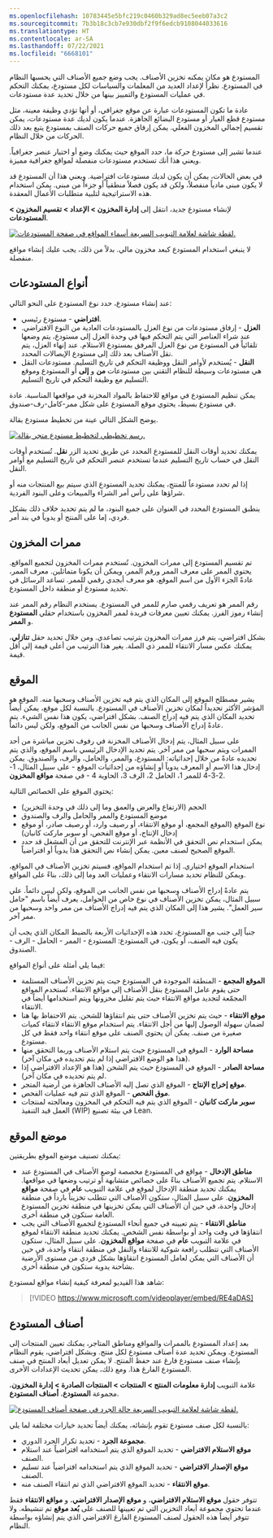 ```yaml
---
ms.openlocfilehash: 10783445e5bfc219c0460b329ad8ec5eeb07a3c2
ms.sourcegitcommit: 7b3b18c3cb7e930dbf2f9f6edcb9108044033616
ms.translationtype: HT
ms.contentlocale: ar-SA
ms.lasthandoff: 07/22/2021
ms.locfileid: "6668101"
---
```

المستودع هو مكان يمكنه تخزين الأصناف. يجب وضع جميع الأصناف التي يحسبها النظام في المستودع. نظراً لإعداد العديد من المعلمات والسياسات لكل مستودع، يمكنك التحكم في عمليات المستودع والتمييز بينها من خلال تحديد عدة مستودعات.

عادة ما تكون المستودعات عبارة عن موقع جغرافي، أو أنها تؤدي وظيفة معينة، مثل مستودع قطع الغيار أو مستودع البضائع الجاهزة. عندما يكون لديك عدة مستودعات، يمكن تقسيم إجمالي المخزون الفعلي. يمكن إرفاق جميع حركات الصنف بمستودع يتبع بعد ذلك الحركات من خلال النظام.

عندما تشير إلى مستودع حركة ما، حدد الموقع حيث يمكنك وضع أو اختيار عنصر جغرافياً. ويعني هذا أنك تستخدم مستودعات منفصلة لمواقع جغرافية مميزة.

في بعض الحالات، يمكن أن يكون لديك مستودعات افتراضية. ويعني هذا أن المستودع قد لا يكون مبنى مادياً منفصلاً، ولكن قد يكون فصلاً منطقياً أو جزءاً من مبنى. يمكن استخدام هذه الاستراتيجية لتلبية متطلبات الأعمال المعقدة.

لإنشاء مستودع جديد، انتقل إلى **إدارة المخزون > الإعداد > تقسيم المخزون > المستودعات**.
 
[![لقطة شاشة لعلامة التبويب السريعة أسماء المواقع في صفحة المستودعات.](../media/warehouses.png)](../media/warehouses.png#lightbox)

لا ينبغي استخدام المستودع كبعد مخزون مالي. بدلاً من ذلك، يجب عليك إنشاء مواقع منفصلة.

## <a name="warehouse-types"></a>أنواع المستودعات 

عند إنشاء مستودع، حدد نوع المستودع على النحو التالي:

- **افتراضي** - مستودع رئيسي.
- **العزل** - إرفاق مستودعات من نوع العزل بالمستودعات العادية من النوع الافتراضي. عند شراء العناصر التي يتم التحكم فيها في وحدة العزل إلى مستودع، يتم وضعها تلقائياً في المستودع من نوع العزل المرفق بمستودع الاستلام. عند إنهاء العزل، يتم نقل الأصناف بعد ذلك إلى مستودع الإيصالات المحدد.
- **النقل** - يُستخدم لأوامر النقل ووظيفة التحكم في تاريخ التسليم. مستودعات النقل هي مستودعات وسيطة للنظام التقني بين مستودعات **من** و **إلى** أو المستودع وموقع التسليم مع وظيفة التحكم في تاريخ التسليم.

يمكن تنظيم المستودع في مواقع للاحتفاظ بالمواد المخزنة في مواقعها المناسبة. عادة في مستودع بسيط، يحتوي موقع المستودع على شكل ممر-كامل-رف-صندوق.

يوضح الشكل التالي عينة من تخطيط مستودع بقالة.
 
[![رسم تخطيطي لتخطيط مستودع متجر بقالة.](../media/warehouses-layout.png)](../media/warehouses-layout.png#lightbox)

يمكنك تحديد أوقات النقل للمستودع المحدد عن طريق تحديد الزر **نقل**. تُستخدم أوقات النقل في حساب تاريخ التسليم عندما تستخدم عنصر التحكم في تاريخ التسليم مع أوامر النقل.

إذا لم تحدد مستودعاً للمنتج، يمكنك تحديد المستودع الذي سيتم بيع المنتجات منه أو شراؤها على رأس أمر الشراء والمبيعات وعلى البنود الفردية.

ينطبق المستودع المحدد في العنوان على جميع البنود، ما لم يتم تحديد خلاف ذلك بشكل فردي، إما على المنتج أو يدوياً في بند أمر.

## <a name="inventory-aisles"></a>ممرات المخزون 

تم تقسيم المستودع إلى ممرات المخزون. تُستخدم ممرات المخزون لتجميع المواقع. يحتوي الممر على معرف الممر ورقم الممر، ويمكن أن يكونا متماثلين. معرف الممر، عادةً الجزء الأول من اسم الموقع، هو معرف أبجدي رقمي للممر. تساعد الرسائل في تحديد مستودع أو منطقة داخل المستودع.

رقم الممر هو تعريف رقمي صارم للممر في المستودع. يستخدم النظام رقم الممر عند إنشاء رموز الفرز. يمكنك تعيين معرفات فريدة لممر المخزون باستخدام حقلي **المستودع** و **الممر**.

بشكل افتراضي، يتم فرز ممرات المخزون بترتيب تصاعدي. ومن خلال تحديد حقل **تنازلي**، يمكنك عكس مسار الانتقاء للممر ذي الصلة. يغير هذا الترتيب من أعلى قيمة إلى أقل قيمة.

## <a name="location"></a>الموقع 

يشير مصطلح الموقع إلى المكان الذي يتم فيه تخزين الأصناف وسحبها منه. الموقع هو المؤشر الأكثر تحديداً لمكان تخزين الأصناف في المستودع. بالنسبة لكل موقع، يمكن أيضاً تحديد المكان الذي يتم فيه إدراج الصنف. بشكل افتراضي، يكون هذا نفس الشيء. يتم عادةً إدراج الأصناف وسحبها من نفس الجانب من الموقع، ولكن ليس دائماً. 

على سبيل المثال، يتم إدخال الأصناف المخزنة في رفوف تخزين مباشرة من أحد الممرات ويتم سحبها من ممر آخر. يتم تحديد الإدخال الرئيسي باسم الموقع، والذي يتم تحديده عادةً من خلال إحداثياته: المستودع، والممر، والحامل، والرف، والصندوق. يمكن إدخال هذا الاسم أو المعرف يدوياً أو إنشاؤه من إحداثيات الموقع - على سبيل المثال، 1-2-3-4 للممر 1، الحامل 2، الرف 3، الحاوية 4 - في صفحة **مواقع المخزون**. 

يحتوي الموقع على الخصائص التالية:

- الحجم (الارتفاع والعرض والعمق وما إلى ذلك في وحدة التخزين)
- موضع المستودع والممر والحامل والرف والصندوق
- نوع الموقع (الموقع المجمع، أو موقع الانتقاء، أو رصيف وارد، أو رصيف صادر، أو موقع إدخال الإنتاج، أو موقع الفحص، أو سوبر ماركت كانبان)
- يمكن استخدام نص التحقق في الأنظمة عبر الإنترنت للتحقق من أن المشغل قد حدد الموقع الصحيح لصنف معين. يمكن إنشاء نص التحقق هذا يدوياً أو افتراضياً.

استخدام الموقع اختياري. إذا تم استخدام المواقع، فسيتم تخزين الأصناف في المواقع، ويمكن للنظام تحديد مسارات الانتقاء وعمليات العد وما إلى ذلك، بناءً على المواقع.

يتم عادةً إدراج الأصناف وسحبها من نفس الجانب من الموقع، ولكن ليس دائماً. علي سبيل المثال، يمكن تخزين الأصناف في نوع خاص من الحوامل، يعرف أيضاً باسم "حامل سير العمل". يشير هذا إلى المكان الذي يتم فيه إدراج الأصناف من ممر واحد وسحبها من ممر آخر.

جنباً إلى جنب مع المستودع، تحدد هذه الإحداثيات الأربعة بالضبط المكان الذي يجب أن يكون فيه الصنف، أو يكون، في المستودع: المستودع - الممر - الحامل - الرف - الصندوق.

فيما يلي أمثلة على أنواع المواقع:

- **الموقع المجمع** - المنطقة الموجودة في المستودع حيث يتم تخزين الأصناف المستلمة حتى يقوم عامل المستودع بنقل الأصناف إلى مواقع الانتقاء. تُستخدم المواقع المجمّعة لتجديد مواقع الانتقاء حيث يتم تقليل مخزونها ويتم استخدامها أيضاً في الانتقاء.
- **موقع الانتقاء** - حيث يتم تخزين الأصناف حتى يتم انتقاؤها للشحن. يتم الاحتفاظ بها هنا لضمان سهولة الوصول إليها من أجل الانتقاء. يتم استخدام موقع الانتقاء لانتقاء كميات صغيرة من صنف. يمكن أن يحتوي الصنف على موقع انتقاء واحد فقط في كل مستودع.
- **مساحة الوارد** - الموقع في المستودع حيث يتم استلام الأصناف وربما التحقق منها (هذا هو الوضع الافتراضي إذا لم يتم تحديده في مكان آخر).
- **مساحة الصادر** - الموقع في المستودع حيث يتم الشحن (هذا هو الإعداد الافتراضي إذا لم يتم تحديده في مكان آخر).
- **موقع إخراج الإنتاج** - الموقع الذي تصل إليه الأصناف الجاهزة من أرضية المتجر.
- **موق الفحص** - الموقع الذي تتم فيه عمليات الفحص.
- **سوبر ماركت كانبان** - الموقع الذي يتم فيه التحكم في المخزون ومعالجته لمنتجات العمل قيد التنفيذ (WIP) في بيئة تصنيع Lean.

## <a name="location-placement"></a>موضع الموقع 

يمكنك تصنيف موضع الموقع بطريقتين:

- **مناطق الإدخال** - مواقع في المستودع مخصصة لوضع الأصناف في المستودع عند الاستلام. يتم تجميع الأصناف بناءً على خصائص متشابهة أو ترتيب وضعها في مواقعها. يمكنك تحديد منطقة الإدخال لموقع في علامة التبويب **عام** في صفحة **مواقع المخزون**.
على سبيل المثال، ستكون الأصناف التي تتطلب تخزيناً بارداً في منطقة إدخال واحدة، في حين أن الأصناف التي يمكن تخزينها في منطقة تخزين المستودع العامة ستكون في منطقة أخرى.
- **مناطق الانتقاء** - يتم تعيينه في جميع أنحاء المستودع لتجميع الأصناف التي يجب انتقاؤها في وقت واحد أو بواسطة نفس الشخص. يمكنك تحديد منطقة الانتقاء لموقع في علامة التبويب **عام** في صفحة **مواقع المخزون**.
على سبيل المثال، ستكون الأصناف التي تتطلب رافعة شوكية للانتقاء والنقل في منطقة انتقاء واحدة، في حين أن الأصناف التي يمكن لعامل المستودع انتقاؤها بشكل فردي من مستوى الأرضية بشاحنة يدوية ستكون في منطقة أخرى.

شاهد هذا الفيديو لمعرفة كيفية إنشاء مواقع لمستودع:

 > [!VIDEO https://www.microsoft.com/videoplayer/embed/RE4aDAS]


## <a name="warehouse-items"></a>أصناف المستودع 

بعد إعداد المستودع بالممرات والمواقع ومناطق المتاجر، يمكنك تعيين المنتجات إلى المستودع. ويمكن تحديد عدة أصناف مستودع لكل منتج. وبشكل افتراضي، يقوم النظام بإنشاء صنف مستودع فارغ عند حفظ المنتج. لا يمكن تعديل أبعاد المنتج في صنف المستودع الفارغ هذا. ومع ذلك، يمكن تحديث الإعدادات الأخرى.

علامة التبويب **إدارة معلومات المنتج > المنتجات > المنتجات الصادرة >  إدارة المخزون**، مجموعة **المستودع**، **أصناف المستودع**.
 
[![لقطة شاشة لعلامة التبويب السريعة حالة الجرد في صفحة أصناف المستودع.](../media/warehouse-items.png)](../media/warehouse-items.png#lightbox)

بالنسبة لكل صنف مستودع تقوم بإنشائه، يمكنك أيضاً تحديد خيارات مختلفة لما يلي:

- **مجموعة الجرد** - تحديد تكرار الجرد الدوري.
- **موقع الاستلام الافتراضي** - تحديد الموقع الذي يتم استخدامه افتراضياً عند استلام الصنف.
- **موقع الإصدار الافتراضي** - تحديد الموقع الذي يتم استخدامه افتراضياً عند تسليم الصنف.
- **موقع الانتقاء** - تحديد الموقع الافتراضي الذي تم انتقاء الصنف منه.

تتوفر حقول **موقع الاستلام الافتراضي**، و **موقع الإصدار الافتراضي**، و **مواقع الانتقاء** فقط عندما تحتوي مجموعة أبعاد التخزين التي تم تعيينها للصنف على **بُعد موقع** تم تنشيطه. ولا تتوفر أيضاً هذه الحقول لصنف المستودع الفارغ الافتراضي الذي يتم إنشاؤه بواسطة النظام.



